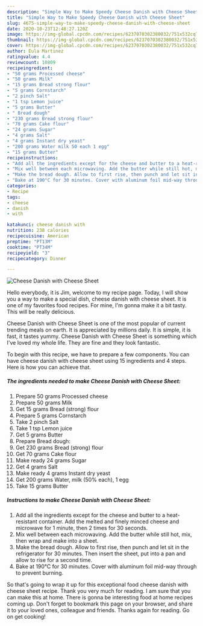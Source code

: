 ```yaml
---
description: "Simple Way to Make Speedy Cheese Danish with Cheese Sheet"
title: "Simple Way to Make Speedy Cheese Danish with Cheese Sheet"
slug: 4675-simple-way-to-make-speedy-cheese-danish-with-cheese-sheet
date: 2020-10-23T12:48:27.120Z
image: https://img-global.cpcdn.com/recipes/6237070302380032/751x532cq70/cheese-danish-with-cheese-sheet-recipe-main-photo.jpg
thumbnail: https://img-global.cpcdn.com/recipes/6237070302380032/751x532cq70/cheese-danish-with-cheese-sheet-recipe-main-photo.jpg
cover: https://img-global.cpcdn.com/recipes/6237070302380032/751x532cq70/cheese-danish-with-cheese-sheet-recipe-main-photo.jpg
author: Eula Martinez
ratingvalue: 4.4
reviewcount: 10809
recipeingredient:
- "50 grams Processed cheese"
- "50 grams Milk"
- "15 grams Bread strong flour"
- "5 grams Cornstarch"
- "2 pinch Salt"
- "1 tsp Lemon juice"
- "5 grams Butter"
- " Bread dough"
- "230 grams Bread strong flour"
- "70 grams Cake flour"
- "24 grams Sugar"
- "4 grams Salt"
- "4 grams Instant dry yeast"
- "200 grams Water milk 50 each 1 egg"
- "15 grams Butter"
recipeinstructions:
- "Add all the ingredients except for the cheese and butter to a heat-resistant container. Add the melted and finely minced cheese and microwave for 1 minute, then 2 times for 30 seconds."
- "Mix well between each microwaving. Add the butter while still hot, mix, then wrap and make into a sheet."
- "Make the bread dough. Allow to first rise, then punch and let sit in the refrigerator for 30 minutes. Then insert the sheet, put into a pan and allow to rise for a second time."
- "Bake at 190°C for 30 minutes. Cover with aluminum foil mid-way through to prevent burning."
categories:
- Recipe
tags:
- cheese
- danish
- with

katakunci: cheese danish with 
nutrition: 238 calories
recipecuisine: American
preptime: "PT13M"
cooktime: "PT34M"
recipeyield: "3"
recipecategory: Dinner

---
```



![Cheese Danish with Cheese Sheet](https://img-global.cpcdn.com/recipes/6237070302380032/751x532cq70/cheese-danish-with-cheese-sheet-recipe-main-photo.jpg)

Hello everybody, it is Jim, welcome to my recipe page. Today, I will show you a way to make a special dish, cheese danish with cheese sheet. It is one of my favorites food recipes. For mine, I'm gonna make it a bit tasty. This will be really delicious.



Cheese Danish with Cheese Sheet is one of the most popular of current trending meals on earth. It is appreciated by millions daily. It is simple, it is fast, it tastes yummy. Cheese Danish with Cheese Sheet is something which I've loved my whole life. They are fine and they look fantastic.


To begin with this recipe, we have to prepare a few components. You can have cheese danish with cheese sheet using 15 ingredients and 4 steps. Here is how you can achieve that.

<!--inarticleads1-->

##### The ingredients needed to make Cheese Danish with Cheese Sheet:

1. Prepare 50 grams Processed cheese
1. Prepare 50 grams Milk
1. Get 15 grams Bread (strong) flour
1. Prepare 5 grams Cornstarch
1. Take 2 pinch Salt
1. Take 1 tsp Lemon juice
1. Get 5 grams Butter
1. Prepare  Bread dough:
1. Get 230 grams Bread (strong) flour
1. Get 70 grams Cake flour
1. Make ready 24 grams Sugar
1. Get 4 grams Salt
1. Make ready 4 grams Instant dry yeast
1. Get 200 grams Water, milk (50% each), 1 egg
1. Take 15 grams Butter




<!--inarticleads2-->

##### Instructions to make Cheese Danish with Cheese Sheet:

1. Add all the ingredients except for the cheese and butter to a heat-resistant container. Add the melted and finely minced cheese and microwave for 1 minute, then 2 times for 30 seconds.
1. Mix well between each microwaving. Add the butter while still hot, mix, then wrap and make into a sheet.
1. Make the bread dough. Allow to first rise, then punch and let sit in the refrigerator for 30 minutes. Then insert the sheet, put into a pan and allow to rise for a second time.
1. Bake at 190°C for 30 minutes. Cover with aluminum foil mid-way through to prevent burning.




So that's going to wrap it up for this exceptional food cheese danish with cheese sheet recipe. Thank you very much for reading. I am sure that you can make this at home. There is gonna be interesting food at home recipes coming up. Don't forget to bookmark this page on your browser, and share it to your loved ones, colleague and friends. Thanks again for reading. Go on get cooking!
